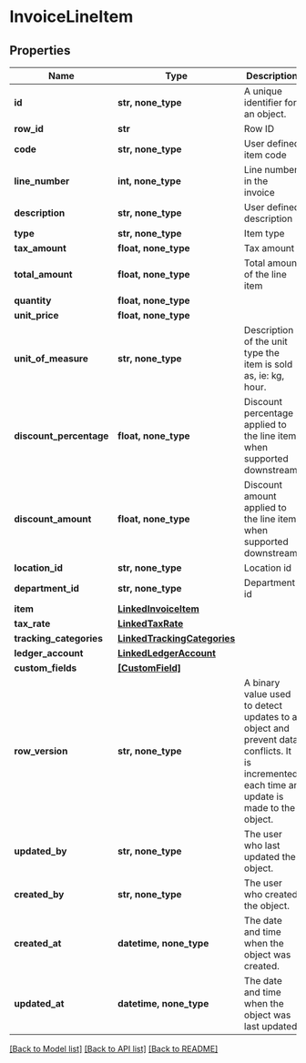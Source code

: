 # InvoiceLineItem


## Properties
Name | Type | Description | Notes
------------ | ------------- | ------------- | -------------
**id** | **str, none_type** | A unique identifier for an object. | [optional] 
**row_id** | **str** | Row ID | [optional] 
**code** | **str, none_type** | User defined item code | [optional] 
**line_number** | **int, none_type** | Line number in the invoice | [optional] 
**description** | **str, none_type** | User defined description | [optional] 
**type** | **str, none_type** | Item type | [optional] 
**tax_amount** | **float, none_type** | Tax amount | [optional] 
**total_amount** | **float, none_type** | Total amount of the line item | [optional] 
**quantity** | **float, none_type** |  | [optional] 
**unit_price** | **float, none_type** |  | [optional] 
**unit_of_measure** | **str, none_type** | Description of the unit type the item is sold as, ie: kg, hour. | [optional] 
**discount_percentage** | **float, none_type** | Discount percentage applied to the line item when supported downstream. | [optional] 
**discount_amount** | **float, none_type** | Discount amount applied to the line item when supported downstream. | [optional] 
**location_id** | **str, none_type** | Location id | [optional] 
**department_id** | **str, none_type** | Department id | [optional] 
**item** | [**LinkedInvoiceItem**](LinkedInvoiceItem.md) |  | [optional] 
**tax_rate** | [**LinkedTaxRate**](LinkedTaxRate.md) |  | [optional] 
**tracking_categories** | [**LinkedTrackingCategories**](LinkedTrackingCategories.md) |  | [optional] 
**ledger_account** | [**LinkedLedgerAccount**](LinkedLedgerAccount.md) |  | [optional] 
**custom_fields** | [**[CustomField]**](CustomField.md) |  | [optional] 
**row_version** | **str, none_type** | A binary value used to detect updates to a object and prevent data conflicts. It is incremented each time an update is made to the object. | [optional] 
**updated_by** | **str, none_type** | The user who last updated the object. | [optional] [readonly] 
**created_by** | **str, none_type** | The user who created the object. | [optional] [readonly] 
**created_at** | **datetime, none_type** | The date and time when the object was created. | [optional] [readonly] 
**updated_at** | **datetime, none_type** | The date and time when the object was last updated. | [optional] [readonly] 

[[Back to Model list]](../../README.md#documentation-for-models) [[Back to API list]](../../README.md#documentation-for-api-endpoints) [[Back to README]](../../README.md)


